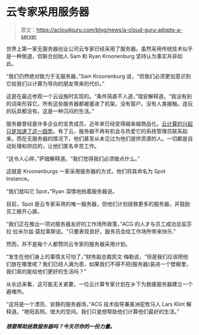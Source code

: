 # 云专家采用服务器

> 原文：<https://acloudguru.com/blog/news/a-cloud-guru-adopts-a-server>

世界上第一家无服务器创业公司云专家已经采用了服务器。虽然采用传统技术似乎是一种倒退，但联合创始人 Sam 和 Ryan Kroonenburg 坚持认为事实并非如此。

“我们仍然绝对致力于无服务器，”Sam Kroonenburg 说，“但我们必须更加意识到它给我们以计算为导向的朋友带来的代价。”

这是在最近参观一个云设施时实现的。“条件简直不人道，”瑞安解释道。“我没有别的词来形容它。所有这些服务器都被塞进了机架。没有窗户。没有人类接触。连玩的玩具都没有。这是一种沉闷的生活。”

服务器曾经是许多企业的宝贵成员，近年来已经变得越来越商品化。[云计算的兴起只是加速了这一趋势](https://acloudguru.com/blog/engineering/why-do-you-care-so-much-about-your-backend-when-your-customers-dont)。有了云，服务器不再有机会与热爱它的系统管理员联系起来。而在无服务器的情况下，他们甚至从未见过为他们提供资源的人。一切都是自动处理和供应的，让他们匿名辛苦工作。

“这令人心碎，”萨姆解释道。“我们觉得我们必须做点什么。”

这就是 Kroonenburgs 一家采用服务器的方式，他们将其命名为 Spot Instance。

“我们就叫它 Spot，”Ryan 深情地拍着服务器说。

目前，Spot 是云专家采用的唯一服务器，但他们计划拯救更多的服务器，并鼓励员工敞开心扉。

“我们正在推出一项对服务器友好的工作场所政策，”ACG 的人才与员工成功总监莎拉·拉米尔兹·莫拉莱斯说。"只要表现良好，服务员会给工作场所带来快乐."

然而，并不是每个人都赞同云专家的服务器采用计划。

“发生在他们身上的事情太可怕了，”财务副总裁凯文·梅勒说，“但是我们应该把他们放在哪里呢？我们已经人满为患，如果我们不得不把(服务器)装进一个壁橱里，我们真的能给他们更好的生活吗？”

从长远来看，这可能无关紧要。一位云计算专家计划在乡下为救援服务器建立一个避难所。

“这将是一个漂亮、安静的服务器场，”ACG 技术指导兼美洲驼牧马人 Lars Klint 解释道。“艳阳高照。很大的空间。我们只是想帮助他们计算他们最好的生活。”

##### **想要帮助拯救服务器吗？今天尽你的一份力量。**